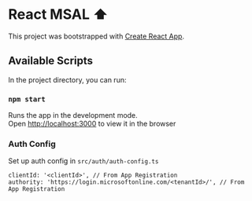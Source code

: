 # React MSAL ⬆️

This project was bootstrapped with [Create React App](https://github.com/facebook/create-react-app).

## Available Scripts

In the project directory, you can run:

### `npm start`

Runs the app in the development mode.\
Open [http://localhost:3000](http://localhost:3000) to view it in the browser

### Auth Config

Set up auth config in `src/auth/auth-config.ts`

```
clientId: '<clientId>', // From App Registration
authority: 'https://login.microsoftonline.com/<tenantId>/', // From App Registration
```